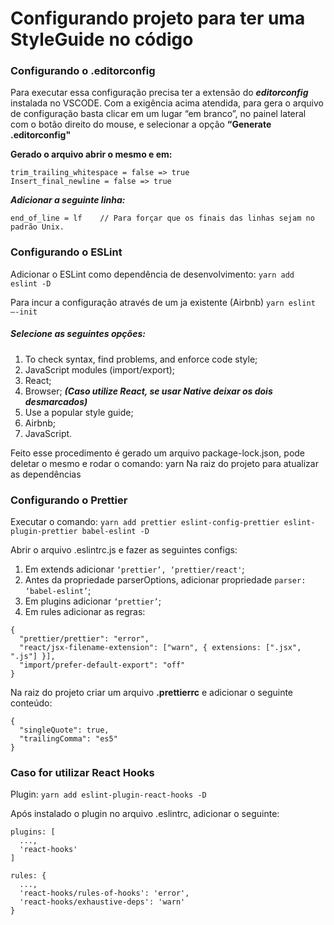 # Configurando projeto para ter uma StyleGuide no código

### Configurando o .editorconfig

Para executar essa configuração precisa ter a extensão do **_editorconfig_** instalada no VSCODE.
Com a exigência acima atendida, para gera o arquivo de configuração basta clicar em um lugar “em branco”,
no painel lateral com o botão direito do mouse, e selecionar a opção **“Generate .editorconfig"**

**Gerado o arquivo abrir o mesmo e em:**

```
trim_trailing_whitespace = false => true
Insert_final_newline = false => true
```

**_Adicionar a seguinte linha:_**

```
end_of_line = lf    // Para forçar que os finais das linhas sejam no padrão Unix.
```

### Configurando o ESLint

Adicionar o ESLint como dependência de desenvolvimento:
`yarn add eslint -D`

Para incur a configuração através de um ja existente (Airbnb)
`yarn eslint —-init`

##### Selecione as seguintes opções:

1. To check syntax, find problems, and enforce code style;
2. JavaScript modules (import/export);
3. React;
4. Browser; **_(Caso utilize React, se usar Native deixar os dois desmarcados)_**
5. Use a popular style guide;
6. Airbnb;
7. JavaScript.

Feito esse procedimento é gerado um arquivo package-lock.json, pode deletar o mesmo e rodar o comando:
yarn
Na raiz do projeto para atualizar as dependências

### Configurando o Prettier

Executar o comando:
`yarn add prettier eslint-config-prettier eslint-plugin-prettier babel-eslint -D`

Abrir o arquivo .eslintrc.js e fazer as seguintes configs:

1. Em extends adicionar `‘prettier’, ‘prettier/react'`;
2. Antes da propriedade parserOptions, adicionar propriedade `parser: ‘babel-eslint’`;
3. Em plugins adicionar `‘prettier’`;
4. Em rules adicionar as regras:

```
{
  "prettier/prettier": "error",
  "react/jsx-filename-extension": ["warn", { extensions: [".jsx", ".js"] }],
  "import/prefer-default-export": "off"
}
```

Na raiz do projeto criar um arquivo **.prettierrc** e adicionar o seguinte conteúdo:

```
{
  "singleQuote": true,
  "trailingComma": "es5"
}
```


### Caso for utilizar React Hooks
Plugin: ``` yarn add eslint-plugin-react-hooks -D ``` 

Após instalado o plugin no arquivo .eslintrc, adicionar o seguinte:
```
plugins: [
  ...,
  'react-hooks'
] 

rules: {
  ...,
  'react-hooks/rules-of-hooks': 'error',
  'react-hooks/exhaustive-deps': 'warn'
}
```

